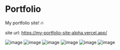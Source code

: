 # Portfolio

My portfolio site! 🔥

site url: https://my-portfolio-site-alpha.vercel.app/

![image](https://user-images.githubusercontent.com/68082556/165405663-f87402e8-8d92-4fd8-8a4c-75b5cc8c01f2.png)
![image](https://user-images.githubusercontent.com/68082556/213781852-0de63670-5633-4891-9972-ad86aa5b92c6.png)
![image](https://user-images.githubusercontent.com/68082556/165405707-94cd7053-875d-4572-bd2e-526f9903db6b.png)
![image](https://user-images.githubusercontent.com/68082556/165405743-11bf0d82-231f-4591-86ac-a5fc6bd66e88.png)
![image](https://user-images.githubusercontent.com/68082556/165405770-5117bf8f-0ae2-419a-a939-66891e63d627.png)
![image](https://user-images.githubusercontent.com/68082556/165405782-d28b2ca1-938d-45b1-9822-d972e1f88c7f.png)
